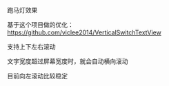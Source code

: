 
跑马灯效果

基于这个项目做的优化：https://github.com/viclee2014/VerticalSwitchTextView

支持上下左右滚动

文字宽度超过屏幕宽度时，就会自动横向滚动

目前向左滚动比较稳定
